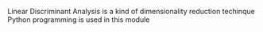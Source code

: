 Linear Discriminant Analysis is a kind of dimensionality reduction techinque
Python programming is used in this module
